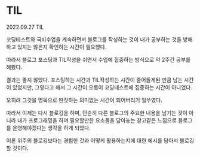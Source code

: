 # TIL

2022.09.27 TIL

코딩테스트와 국비수업을 계속하면서 블로그를 작성하는 것이 내가 공부하는 것을 방해하고 있지는 않은지 확인하는 시간이 필요했다.

따라서 블로그 포스팅과 TIL작성을 쉬면서 수업에 집중하는 방식으로 약 2주간 공부를 해봤다.

결과는 좋지 않았다. 포스팅하는 시간과 TIL작성하는 시간이 줄어들게된 만큼 남는 시간이 있었지만,
그렇다고 해서 그 시간이 오롯이 코딩테스트에 집중하는 시간이 아니었다. 

오히려 그것을 명목으로 딴짓하는 의미없는 시간이 되어버리기 일쑤였다.

따라서 이제는 다시 블로깅을 하며, 단순히 다른 블로그의 주요한 내용을 남기는 것이 아니라 내가 프로그래밍을 하며 필요할만한 요소들을 담아놓는
창고같은 느낌으로 블로그를 운영해야겠다는 생각을 하게 되었다.

이론 위주의 블로깅보다는 경험한 것과 어떻게 활용하는지에 대한 에시를 담아서 블로깅할 것이다. 